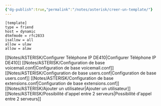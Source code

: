 ```yaml
---
{"dg-publish":true,"permalink":"/notes/asterisk/creer-un-template/"}
---
```


```
[template] 
type = friend
host = dynamic
dtmfmode = rfc2833
isallow = all
allow = ulaw
allow = alaw
```
[[Notes/ASTERISK/Configurer Téléphone IP DE410\|Configurer Téléphone IP DE410]]
[[Notes/ASTERISK/Configuration de base voicemail.conf\|Configuration de base voicemail.conf]]
[[Notes/ASTERISK/Configuration de base users.conf\|Configuration de base users.conf]]
[[Notes/ASTERISK/Configuration de base extensions.conf\|Configuration de base extensions.conf]]
[[Notes/ASTERISK/Ajouter un utilisateur\|Ajouter un utilisateur]]
[[Notes/ASTERISK/Possibilité d'appel entre 2 serveurs\|Possibilité d'appel entre 2 serveurs]]
